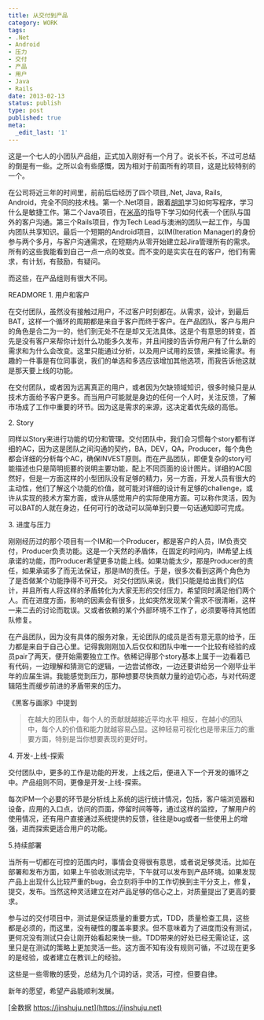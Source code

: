 ```yaml
---
title: 从交付到产品
category: WORK
tags:
- .Net
- Android
- 压力
- 交付
- 产品
- 用户
- Java
- Rails
date: 2013-02-13
status: publish
type: post
published: true
meta:
  _edit_last: '1'
---
```

这是一个七人的小团队产品组，正式加入刚好有一个月了。说长不长，不过可总结的倒是有一些。之所以会有些感慨，因为相对于前面所有的项目，这是比较特别的一个。

在公司将近三年的时间里，前前后后经历了四个项目,.Net, Java, Rails, Android，完全不同的技术栈。第一个.Net项目，跟着[胡凯](http://www.iamhukai.com)学习如何写程序，学习什么是敏捷工作。第二个Java项目，在[米高](http://michael.nona.name)的指导下学习如何代表一个团队与国外的客户沟通。第三个Rails项目，作为Tech Lead与澳洲的团队一起工作，与国内团队共享知识。最后一个短期的Android项目，以IM(Iteration Manager)的身份参与两个多月，与客户沟通需求，在短期内从零开始建立起Jira管理所有的需求。所有的这些我能看到自己一点一点的改变。而不变的是实实在在的客户，他们有需求，有计划，有鼓励，有疑问。

而这些，在产品组则有很大不同。

READMORE
1\. 用户和客户

在交付团队，虽然没有接触过用户，不过客户时刻都在。从需求，设计，到最后BAT，这样一个循环的周期都是来自于客户而终于客户。在产品团队，客户与用户的角色是合二为一的，他们到无处不在是却又无法具体。这是个有意思的转变，首先是没有客户来帮你计划什么功能多久发布，并且间接的告诉你用户有了什么新的需求和为什么会改变。这里只能通过分析，以及用户试用的反馈，来推论需求。有趣的一件事是有位同事说，我们的单选和多选应该增加其他选项，而我告诉他这就是那天要上线的功能。

在交付团队，或者因为远离真正的用户，或者因为欠缺领域知识，很多时候只是从技术方面给予客户更多。而当用户可能就是身边的任何一个人时，关注反馈，了解市场成了工作中重要的环节。因为这是需求的来源，这决定着优先级的高低。

2\. Story

同样以Story来进行功能的切分和管理。交付团队中，我们会习惯每个story都有详细的AC，因为这是团队之间沟通的契约，BA，DEV，QA，Producer，每个角色都会详细的分析每个AC，确保INVEST原则。而在产品团队，即便复杂的story可能描述也只是简明扼要的说明主要功能，配上不同页面的设计图片。详细的AC固然好，但是一方面这样的小型团队没有足够的精力，另一方面，开发人员有很大的主动性，他们了解这个功能的价值，就可能对详细的设计有足够的challenge，或许从实现的技术方案方面，或许从感觉用户的实际使用方面。可以称作灵活，因为可以BAT的人就在身边，任何可行的改动可以简单到只要一句话通知即可完成。

3\. 进度与压力

刚刚经历过的那个项目有一个IM和一个Producer，都是客户的人员，IM负责交付，Producer负责功能。这是一个天然的矛盾体，在固定的时间内，IM希望上线承诺的功能，而Producer希望更多功能上线。如果功能太少，那是Producer的责任，如果承诺多了而无法保证，那是IM的责任。于是，很多次看到这两个角色为了是否做某个功能挣得不可开交。 对交付团队来说，我们只能是给出我们的估计，并且所有人将这样的矛盾转化为大家无形的交付压力，希望同时满足他们两个人。而在进度方面，影响的因素会有很多，比如突然发现某个需求不很清晰，这样一来二去的讨论而耽误。又或者依赖的某个外部环境不工作了，必须要等待其他团队修复。

在产品团队，因为没有具体的服务对象，无论团队的成员是否有意无意的给予，压力都是来自于自己心里。记得我刚刚加入后仅仅和团队中唯一一个比较有经验的成员pair了两天，便开始需要独立工作。依稀记得那个story基本上属于一边看着已有代码，一边理解和猜测它的逻辑，一边尝试修改，一边还要讲给另一个刚毕业半年的应届生讲。我能感觉到压力，那种想要尽快贡献力量的迫切心态，与对代码逻辑陌生而缓步前进的矛盾带来的压力。

《黑客与画家》中提到
>在越大的团队中，每个人的贡献就越接近平均水平
相反，在越小的团队中，每个人的价值和能力就越容易凸显。这种轻易可视化也是带来压力的重要方面，特别是当你想要表现的更好时。

4\. 开发-上线-探索

交付团队中，更多的工作是功能的开发，上线之后，便进入下一个开发的循环之中。产品组则不同，更像是开发-上线-探索。

每次IPM一个必要的环节是分析线上系统的运行统计情况，包括，客户端浏览器和设备，应用的入口点，访问的页面，停留时间等等，通过这样的监控，了解用户的使用情况，还有用户直接通过系统提供的反馈，往往是bug或者一些使用上的增强，进而探索更适合用户的功能。

5\.持续部署

当所有一切都在可控的范围内时，事情会变得很有意思，或者说足够灵活。比如在部署和发布方面，如果上午验收测试完毕，下午就可以发布到产品环境。如果发现产品上出现什么比较严重的bug，会立刻将手中的工作切换到主干分支上，修复，提交，发布。当然这种灵活建立在对产品足够的信心之上，对质量提出了更高的要求。

参与过的交付项目中，测试是保证质量的重要方式，TDD，质量检查工具，这些都是必须的，而这里，没有硬性的覆盖率要求。但不意味着为了进度而没有测试，更何况没有测试只会让刚开始看起来快一些。TDD带来的好处已经无需论证，这里只是在测试的策略上更加灵活一些。这方面不知有没有规则可循，不过现在更多的是经验，或者建立在教训上的经验。

这些是一些零散的感受，总结为几个词的话，灵活，可控，但要自律。

新年的愿望，希望产品能顺利发展。

[金数据  https://jinshuju.net](https://jinshuju.net)
